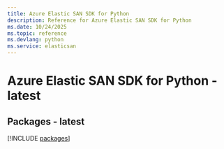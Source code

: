 ```yaml
---
title: Azure Elastic SAN SDK for Python
description: Reference for Azure Elastic SAN SDK for Python
ms.date: 10/24/2025
ms.topic: reference
ms.devlang: python
ms.service: elasticsan
---
```

# Azure Elastic SAN SDK for Python - latest
## Packages - latest
[!INCLUDE [packages](elastic-san-index.md)]
